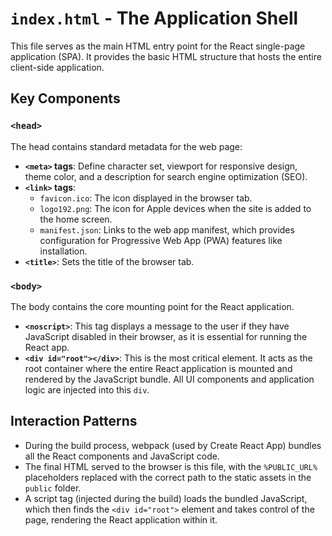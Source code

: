 # `index.html` - The Application Shell

This file serves as the main HTML entry point for the React single-page application (SPA). It provides the basic HTML structure that hosts the entire client-side application.

## Key Components

### `<head>`
The head contains standard metadata for the web page:
- **`<meta>` tags**: Define character set, viewport for responsive design, theme color, and a description for search engine optimization (SEO).
- **`<link>` tags**:
    - `favicon.ico`: The icon displayed in the browser tab.
    - `logo192.png`: The icon for Apple devices when the site is added to the home screen.
    - `manifest.json`: Links to the web app manifest, which provides configuration for Progressive Web App (PWA) features like installation.
- **`<title>`**: Sets the title of the browser tab.

### `<body>`
The body contains the core mounting point for the React application.
- **`<noscript>`**: This tag displays a message to the user if they have JavaScript disabled in their browser, as it is essential for running the React app.
- **`<div id="root"></div>`**: This is the most critical element. It acts as the root container where the entire React application is mounted and rendered by the JavaScript bundle. All UI components and application logic are injected into this `div`.

## Interaction Patterns

- During the build process, webpack (used by Create React App) bundles all the React components and JavaScript code.
- The final HTML served to the browser is this file, with the `%PUBLIC_URL%` placeholders replaced with the correct path to the static assets in the `public` folder.
- A script tag (injected during the build) loads the bundled JavaScript, which then finds the `<div id="root">` element and takes control of the page, rendering the React application within it.